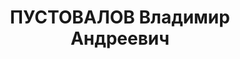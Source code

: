 ---
title: ПУСТОВАЛОВ Владимир Андреевич
description: "Род. в 1906, Тамбовская обл., Мичуринский р-н, с. Новое Хмелевое, искл.\
  \ из ВКП(б) в 1936. Проживал: г. Новосибирск. Начальник инженерной службы полка\
  \ 233 СП 78 СД \n  Приговор: ВК ВС СССР, 24.06.1938 – 10 лет тюремного заключения."
---